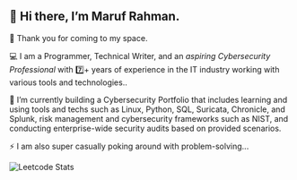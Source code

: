 👋 Hi there, I’m Maruf Rahman.
---

👀 Thank you for coming to my space.

💻 I am a Programmer, Technical Writer, and an *aspiring Cybersecurity Professional* with 7️⃣+ years of experience in the IT industry working with various tools and technologies.. 

🌱 I’m currently building a Cybersecurity Portfolio that includes learning and using tools and techs such as Linux, Python, SQL, Suricata, Chronicle, and Splunk, risk management and cybersecurity frameworks such as NIST, and conducting enterprise-wide security audits based on provided scenarios.

⚡ I am also super casually poking around with problem-solving...

![Leetcode Stats](https://leetcard.jacoblin.cool/marufrahman_leetcode)
